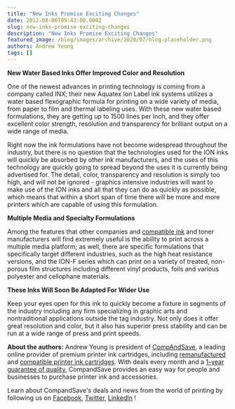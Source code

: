 ```yaml
---
title: "New Inks Promise Exciting Changes"
date: 2012-08-06T09:43:00.000Z
slug: new-inks-promise-exciting-changes
description: "New Inks Promise Exciting Changes"
featured_image: /blog/images/archive/2020/07/blog-placeholder.png
authors: Andrew Yeung
tags: []
---
```


**New Water Based Inks Offer Improved Color and Resolution**

One of the newest advances in printing technology is coming from a company called INX; their new Aquatex Ion Label ink systems utilizes a water based flexographic formula for printing on a wide variety of media, from paper to film and thermal labeling uses. With these new water based formulations, they are getting up to 1500 lines per inch, and they offer excellent color strength, resolution and transparency for brilliant output on a wide range of media.

Right now the ink formulations have not become widespread throughout the industry, but there is no question that the technologies used for the ION inks will quickly be absorbed by other ink manufacturers, and the uses of this technology are quickly going to spread beyond the uses it is currently being advertised for. The detail, color, transparency and resolution is simply too high, and will not be ignored - graphics intensive industries will want to make use of the ION inks and all that they can do as quickly as possible, which means that within a short span of time there will be more and more printers which are capable of using this formulation.

**Multiple Media and Specialty Formulations**

Among the features that other companies and [compatible ink](https://www.compandsave.com/) and toner manufacturers will find extremely useful is the ability to print across a multiple media platform; as well, there are specific formulations that specifically target different industries, such as the high heat resistance versions, and the ION-F series which can print on a variety of treated, non-porous film structures including different vinyl products, foils and various polyester and cellophane materials. 

**These Inks Will Soon Be Adapted For Wider Use**

Keep your eyes open for this ink to quickly become a fixture in segments of the industry including any firm specializing in graphic arts and nontraditional applications outside the tag industry. Not only does it offer great resolution and color, but it also has superior press stability and can be run at a wide range of press and print speeds. 

  
**About the authors:** Andrew Yeung is president of [CompAndSave](https://www.compandsave.com/), a leading online provider of premium printer ink cartridges, including [remanufactured](https://www.compandsave.com/help) and [compatible printer ink cartridges](https://www.compandsave.com/help). With deals every month and a [1-year guarantee of quality](https://www.compandsave.com/help), CompandSave provides an easy way for people and businesses to purchase printer ink and accessories.

Learn about CompandSave's deals and news from the world of printing by following us on [Facebook](https://www.facebook.com/compandsave.ink), [Twitter](https://twitter.com/compandsave), [LinkedIn](https://www.linkedin.com) !